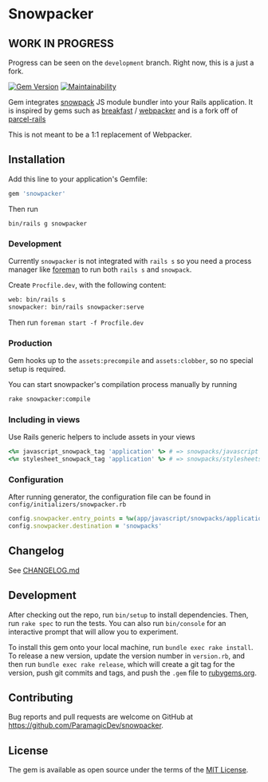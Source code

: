 # Snowpacker

## WORK IN PROGRESS

Progress can be seen on the `development` branch. Right now, this is a just a fork.

[![Gem Version](https://badge.fury.io/rb/snowpacker.svg)](https://badge.fury.io/rb/snowpacker)
[![Maintainability](https://api.codeclimate.com/v1/badges/4b0a3f36a6b1970a88e5/maintainability)](https://codeclimate.com/github/ParamagicDev/snowpacker/maintainability)

Gem integrates [snowpack](https://snowpack.dev/) JS module bundler into
your Rails application. It is inspired by gems such as
[breakfast](https://github.com/devlocker/breakfast) /
[webpacker](https://github.com/rails/webpacker) and is a fork off of
[parcel-rails](https://github.com/michaldarda/parcel-rails)

This is not meant to be a 1:1 replacement of Webpacker.

## Installation

Add this line to your application's Gemfile:

```ruby
gem 'snowpacker'
```

Then run

```
bin/rails g snowpacker
```

### Development

Currently `snowpacker` is not integrated with `rails s` so you need a process manager like [foreman]() to run both `rails s` and `snowpack`.

Create `Procfile.dev`, with the following content:

```bash
web: bin/rails s
snowpacker: bin/rails snowpacker:serve
```

Then run `foreman start -f Procfile.dev`

### Production

Gem hooks up to the `assets:precompile` and `assets:clobber`, so no special setup is required.

You can start snowpacker's compilation process manually by running

```bash
rake snowpacker:compile
```

### Including in views

Use Rails generic helpers to include assets in your views

```ruby
<%= javascript_snowpack_tag 'application' %> # => snowpacks/javascript
<%= stylesheet_snowpack_tag 'application' %> # => snowpacks/stylesheets
```

### Configuration

After running generator, the configuration file can be found in
`config/initializers/snowpacker.rb`

```ruby
config.snowpacker.entry_points = %w(app/javascript/snowpacks/application.js)
config.snowpacker.destination = 'snowpacks'
```

## Changelog

See [CHANGELOG.md](https://github.com/ParamagicDev/snowpacker/blob/master/CHANGELOG.md)

## Development

After checking out the repo, run `bin/setup` to install dependencies. Then, run `rake spec` to run the tests. You can also run `bin/console` for an interactive prompt that will allow you to experiment.

To install this gem onto your local machine, run `bundle exec rake install`. To release a new version, update the version number in `version.rb`, and then run `bundle exec rake release`, which will create a git tag for the version, push git commits and tags, and push the `.gem` file to [rubygems.org](https://rubygems.org).

## Contributing

Bug reports and pull requests are welcome on GitHub at https://github.com/ParamagicDev/snowpacker.

## License

The gem is available as open source under the terms of the [MIT License](https://opensource.org/licenses/MIT).
